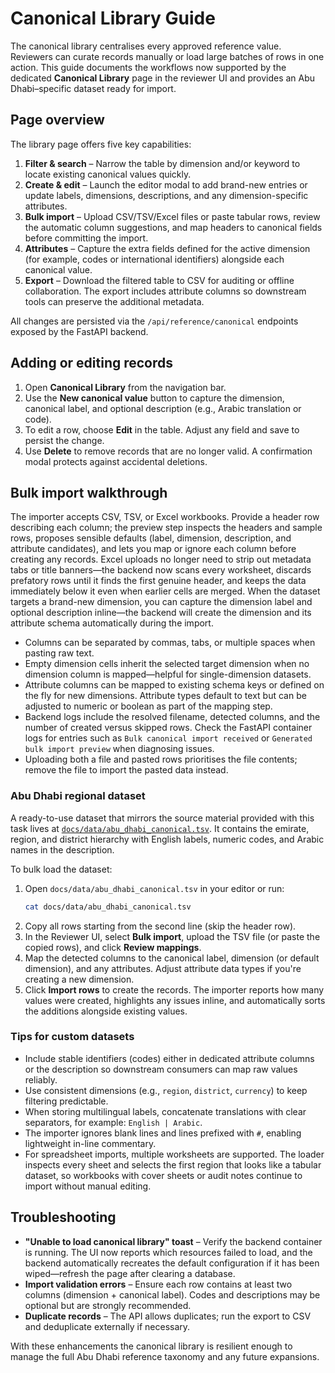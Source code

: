 # Canonical Library Guide

The canonical library centralises every approved reference value. Reviewers can curate records manually or load large batches of
rows in one action. This guide documents the workflows now supported by the dedicated **Canonical Library** page in the reviewer
UI and provides an Abu Dhabi–specific dataset ready for import.

## Page overview

The library page offers five key capabilities:

1. **Filter & search** – Narrow the table by dimension and/or keyword to locate existing canonical values quickly.
2. **Create & edit** – Launch the editor modal to add brand-new entries or update labels, dimensions, descriptions, and any
   dimension-specific attributes.
3. **Bulk import** – Upload CSV/TSV/Excel files or paste tabular rows, review the automatic column suggestions, and map headers
   to canonical fields before committing the import.
4. **Attributes** – Capture the extra fields defined for the active dimension (for example, codes or international identifiers)
   alongside each canonical value.
5. **Export** – Download the filtered table to CSV for auditing or offline collaboration. The export includes attribute columns
   so downstream tools can preserve the additional metadata.

All changes are persisted via the `/api/reference/canonical` endpoints exposed by the FastAPI backend.

## Adding or editing records

1. Open **Canonical Library** from the navigation bar.
2. Use the **New canonical value** button to capture the dimension, canonical label, and optional description (e.g., Arabic
   translation or code).
3. To edit a row, choose **Edit** in the table. Adjust any field and save to persist the change.
4. Use **Delete** to remove records that are no longer valid. A confirmation modal protects against accidental deletions.

## Bulk import walkthrough

The importer accepts CSV, TSV, or Excel workbooks. Provide a header row describing each column; the preview step inspects the
headers and sample rows, proposes sensible defaults (label, dimension, description, and attribute candidates), and lets you map
or ignore each column before creating any records. Excel uploads no longer need to strip out metadata tabs or title banners—the
backend now scans every worksheet, discards prefatory rows until it finds the first genuine header, and keeps the data immediately
below it even when earlier cells are merged. When the dataset targets a brand-new dimension, you can capture the dimension label
and optional description inline—the backend will create the dimension and its attribute schema automatically during the import.

* Columns can be separated by commas, tabs, or multiple spaces when pasting raw text.
* Empty dimension cells inherit the selected target dimension when no dimension column is mapped—helpful for single-dimension
  datasets.
* Attribute columns can be mapped to existing schema keys or defined on the fly for new dimensions. Attribute types default to
  text but can be adjusted to numeric or boolean as part of the mapping step.
* Backend logs include the resolved filename, detected columns, and the number of created versus skipped rows. Check the FastAPI
  container logs for entries such as `Bulk canonical import received` or `Generated bulk import preview` when diagnosing issues.
* Uploading both a file and pasted rows prioritises the file contents; remove the file to import the pasted data instead.

### Abu Dhabi regional dataset

A ready-to-use dataset that mirrors the source material provided with this task lives at
[`docs/data/abu_dhabi_canonical.tsv`](data/abu_dhabi_canonical.tsv). It contains the emirate, region, and district hierarchy with
English labels, numeric codes, and Arabic names in the description.

To bulk load the dataset:

1. Open `docs/data/abu_dhabi_canonical.tsv` in your editor or run:
   ```bash
   cat docs/data/abu_dhabi_canonical.tsv
   ```
2. Copy all rows starting from the second line (skip the header row).
3. In the Reviewer UI, select **Bulk import**, upload the TSV file (or paste the copied rows), and click **Review mappings**.
4. Map the detected columns to the canonical label, dimension (or default dimension), and any attributes. Adjust attribute data
   types if you're creating a new dimension.
5. Click **Import rows** to create the records. The importer reports how many values were created, highlights any issues inline,
   and automatically sorts the additions alongside existing values.

### Tips for custom datasets

- Include stable identifiers (codes) either in dedicated attribute columns or the description so downstream consumers can map raw values reliably.
- Use consistent dimensions (e.g., `region`, `district`, `currency`) to keep filtering predictable.
- When storing multilingual labels, concatenate translations with clear separators, for example: `English | Arabic`.
- The importer ignores blank lines and lines prefixed with `#`, enabling lightweight in-line commentary.
- For spreadsheet imports, multiple worksheets are supported. The loader inspects every sheet and selects the first region that
  looks like a tabular dataset, so workbooks with cover sheets or audit notes continue to import without manual editing.

## Troubleshooting

- **"Unable to load canonical library" toast** – Verify the backend container is running. The UI now reports which resources
  failed to load, and the backend automatically recreates the default configuration if it has been wiped—refresh the page after
  clearing a database.
- **Import validation errors** – Ensure each row contains at least two columns (dimension + canonical label). Codes and
  descriptions may be optional but are strongly recommended.
- **Duplicate records** – The API allows duplicates; run the export to CSV and deduplicate externally if necessary.

With these enhancements the canonical library is resilient enough to manage the full Abu Dhabi reference taxonomy and any future
expansions.
